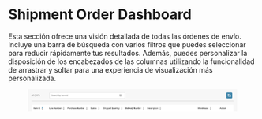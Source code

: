 # Shipment Order Dashboard

Esta sección ofrece una visión detallada de todas las órdenes de envío. Incluye una barra de búsqueda con varios filtros que puedes seleccionar para reducir rápidamente tus resultados. Además, puedes personalizar la disposición de los encabezados de las columnas utilizando la funcionalidad de arrastrar y soltar para una experiencia de visualización más personalizada.

<figure><img src="../.gitbook/assets/shipment-order-dashboard.png" alt=""><figcaption></figcaption></figure>
